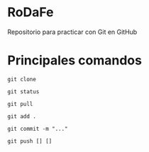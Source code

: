 # RoDaFe
Repositorio para practicar con Git en GitHub


Principales comandos
======


```
git clone
```

```
git status
```

```
git pull
```

```
git add .
```

```
git commit -m "..."
```

```
git push [] []
```